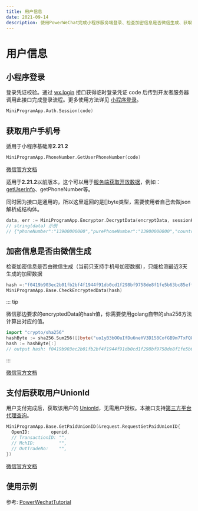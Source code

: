 ```yaml
---
title: 用户信息
date: 2021-09-14
description: 使用PowerWeChat完成小程序服务端登录、检查加密信息是否微信生成、获取用户UnionId等
---
```


# 用户信息

## 小程序登录

登录凭证校验。通过 [wx.login](https://developers.weixin.qq.com/miniprogram/dev/api/open-api/login/wx.login.html) 接口获得临时登录凭证 code 后传到开发者服务器调用此接口完成登录流程。更多使用方法详见 [小程序登录](https://developers.weixin.qq.com/miniprogram/dev/framework/open-ability/login.html)。

```go
MiniProgramApp.Auth.Session(code)
```

## 获取用户手机号

适用于小程序基础库**2.21.2** 

``` go
MiniProgramApp.PhoneNumber.GetUserPhoneNumber(code)
```

[微信官方文档](https://developers.weixin.qq.com/miniprogram/dev/api-backend/open-api/phonenumber/phonenumber.getPhoneNumber.html)

适用于**2.21.2**以前版本，这个可以用于[服务端获取开放数据](https://developers.weixin.qq.com/miniprogram/dev/framework/open-ability/signature.html)，例如：[getUserInfo](https://developers.weixin.qq.com/miniprogram/dev/api/open-api/user-info/wx.getUserInfo.html)、getPhoneNumber等。

同时因为接口是通用的，所以这里返回的是[]byte类型，需要使用者自己去做json解析成结构体。

``` go
data, err := MiniProgramApp.Encryptor.DecryptData(encryptData, sessionKey, iv)
// string(data) 示例
// {"phoneNumber":"13900000000","purePhoneNumber":"13900000000","countryCode":"86","watermark":{"timestamp":1641571004,"appid":"wxc1ebbc8236ffae2b"}}
```



## 加密信息是否由微信生成

检查加密信息是否由微信生成（当前只支持手机号加密数据），只能检测最近3天生成的加密数据

``` go
hash =:"f0419b903ec2b01fb2bf4f1944f91db0cd1f298bf9758de8f1fe5b63bc85eff7"
MiniProgramApp.Base.CheckEncryptedData(hash)
```

::: tip

微信那边要求的encryptedData的hash值，你需要使用golang自带的sha256方法计算出对应的值。

``` go
import "crypto/sha256"
hashByte := sha256.Sum256([]byte("uo1yB3bOOuIfDu6neHV3D158CofGB9m7TxFQ8A/JcauWzhvmEAPygfFaqCgDTEmluLu7S8wMA=="))
hash := hashByte[:]
// output hash: f0419b903ec2b01fb2bf4f1944f91db0cd1f298bf9758de8f1fe5b63bc85eff7
```

:::

[微信官方文档](https://developers.weixin.qq.com/miniprogram/dev/api-backend/open-api/user-info/auth.checkEncryptedData.html)

## 支付后获取用户UnionId

用户支付完成后，获取该用户的 [UnionId](https://developers.weixin.qq.com/miniprogram/dev/framework/open-ability/union-id.html)，无需用户授权。本接口支持[第三方平台代理查询](https://open.weixin.qq.com/cgi-bin/showdocument?action=dir_list&t=resource/res_list&verify=1&id=215453152075Ry2s&token=&lang=zh_CN)。

``` go
MiniProgramApp.Base.GetPaidUnionID(&request.RequestGetPaidUnionID{
  OpenID:        openid,
  // TransactionID: "",
  // MchID:         "",
  // OutTradeNo:    "",
})
```

[微信官方文档](https://developers.weixin.qq.com/miniprogram/dev/api-backend/open-api/user-info/auth.getPaidUnionId.html)



## 使用示例

参考: [PowerWechatTutorial](https://github.com/ArtisanCloud/PowerWechatTutorial/blob/master/controllers/miniprogram/phone-number.go)

